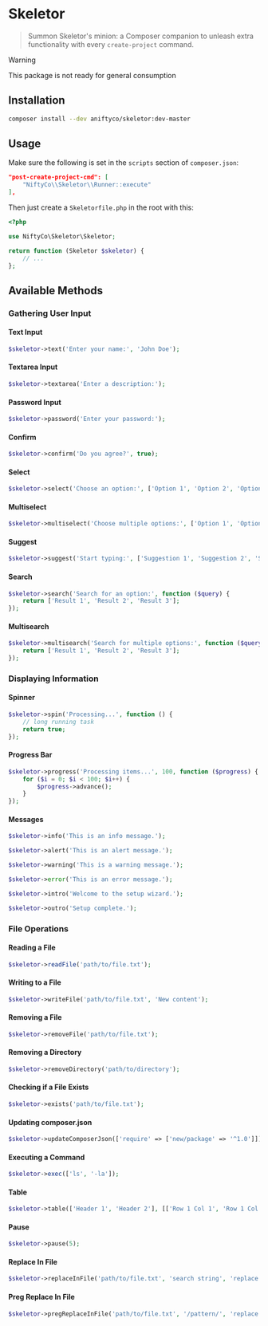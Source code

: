 # Skeletor

> Summon Skeletor's minion: a Composer companion to unleash extra functionality with every `create-project` command.

> [!WARNING]
> This package is not ready for general consumption

## Installation

```sh
composer install --dev aniftyco/skeletor:dev-master
```

## Usage

Make sure the following is set in the `scripts` section of `composer.json`:

```json
"post-create-project-cmd": [
    "NiftyCo\\Skeletor\\Runner::execute"
],
```

Then just create a `Skeletorfile.php` in the root with this:

```php
<?php

use NiftyCo\Skeletor\Skeletor;

return function (Skeletor $skeletor) {
    // ...
};
```

## Available Methods

### Gathering User Input

#### Text Input

```php
$skeletor->text('Enter your name:', 'John Doe');
```

#### Textarea Input

```php
$skeletor->textarea('Enter a description:');
```

#### Password Input

```php
$skeletor->password('Enter your password:');
```

#### Confirm

```php
$skeletor->confirm('Do you agree?', true);
```

#### Select

```php
$skeletor->select('Choose an option:', ['Option 1', 'Option 2', 'Option 3']);
```

#### Multiselect

```php
$skeletor->multiselect('Choose multiple options:', ['Option 1', 'Option 2', 'Option 3']);
```

#### Suggest

```php
$skeletor->suggest('Start typing:', ['Suggestion 1', 'Suggestion 2', 'Suggestion 3']);
```

#### Search

```php
$skeletor->search('Search for an option:', function ($query) {
    return ['Result 1', 'Result 2', 'Result 3'];
});
```

#### Multisearch

```php
$skeletor->multisearch('Search for multiple options:', function ($query) {
    return ['Result 1', 'Result 2', 'Result 3'];
});
```

### Displaying Information

#### Spinner

```php
$skeletor->spin('Processing...', function () {
    // long running task
    return true;
});
```

#### Progress Bar

```php
$skeletor->progress('Processing items...', 100, function ($progress) {
    for ($i = 0; $i < 100; $i++) {
        $progress->advance();
    }
});
```

#### Messages

```php
$skeletor->info('This is an info message.');

$skeletor->alert('This is an alert message.');

$skeletor->warning('This is a warning message.');

$skeletor->error('This is an error message.');

$skeletor->intro('Welcome to the setup wizard.');

$skeletor->outro('Setup complete.');
```

### File Operations

#### Reading a File

```php
$skeletor->readFile('path/to/file.txt');
```

#### Writing to a File

```php
$skeletor->writeFile('path/to/file.txt', 'New content');
```

#### Removing a File

```php
$skeletor->removeFile('path/to/file.txt');
```

#### Removing a Directory

```php
$skeletor->removeDirectory('path/to/directory');
```

#### Checking if a File Exists

```php
$skeletor->exists('path/to/file.txt');
```

#### Updating composer.json

```php
$skeletor->updateComposerJson(['require' => ['new/package' => '^1.0']]);
```

#### Executing a Command

```php
$skeletor->exec(['ls', '-la']);
```

#### Table

```php
$skeletor->table(['Header 1', 'Header 2'], [['Row 1 Col 1', 'Row 1 Col 2'], ['Row 2 Col 1', 'Row 2 Col 2']]);
```

#### Pause

```php
$skeletor->pause(5);
```

#### Replace In File

```php
$skeletor->replaceInFile('path/to/file.txt', 'search string', 'replace string');
```

#### Preg Replace In File

```php
$skeletor->pregReplaceInFile('path/to/file.txt', '/pattern/', 'replace string');
```
